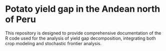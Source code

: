 # Potato yield gap in the Andean north of Peru
This repository is designed to provide comprehensive documentation of the R code used for the analysis of yield gap decomposition, integrating both crop modeling and stochastic frontier analysis.
